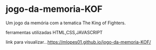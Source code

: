 ﻿# jogo-da-memoria-KOF
 
Um jogo da memória com a tematica The King of Fighters.

ferramentas utilizadas HTML,CSS,JAVASCRIPT

link para visualizar...https://mlopes01.github.io/jogo-da-memoria-KOF/
